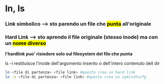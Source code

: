 # ln, ls



### Link simbolico --> sto parendo un file che <mark>punta</mark> all'originale

### Hard Link --> sto aprendo il file originale (stesso inode) ma con un <mark>nome diverso</mark>



**l'hardlink puo' risiedere solo sul filesystem del file che punta**

ls -i restituisce l'inode dell'argomento inserito o dell'intero contenuto dell dir



```bash
ln <file di partenza> <file link> #questo crea un hard link
ln -s <file di partenza> <file link> #questo crea un symlinksvfg
```
